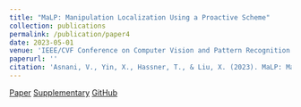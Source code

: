 ```yaml
---
title: "MaLP: Manipulation Localization Using a Proactive Scheme"
collection: publications
permalink: /publication/paper4
date: 2023-05-01
venue: 'IEEE/CVF Conference on Computer Vision and Pattern Recognition'
paperurl: ''
citation: 'Asnani, V., Yin, X., Hassner, T., & Liu, X. (2023). MaLP: Manipulation Localization Using a Proactive Scheme. In Proceedings of the IEEE/CVF Conference on Computer Vision and Pattern Recognition.'
---
```


[Paper](http://vishal3477.github.io/files/3.pdf)
[Supplementary](http://vishal3477.github.io/files/3_supp.pdf)
[GitHub](https://github.com/vishal3477/pro_loc)
